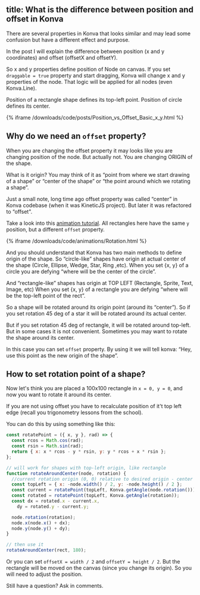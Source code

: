 title: What is the difference between position and offset in Konva
---

There are several properties in Konva that looks similar and may lead some confusion but have a different effect and purpose. 

In the post I will explain the difference between position (x and y coordinates) and offset (offsetX and offsetY).

So x and y properties define position of Node on canvas. If you set `draggable = true` property and start dragging, Konva will change x and y properties of the node. That logic will be applied for all nodes (even Konva.Line).

Position of a rectangle shape defines its top-left point. Position of circle defines its center.

{% iframe /downloads/code/posts/Position_vs_Offset_Basic_x_y.html %}


## Why do we need an `offset` property?

When you are changing the offset property it may looks like you are changing position of the node. But actually not. You are changing ORIGIN of the shape. 

What is it origin? You may think of it as “point from where we start drawing of a shape” or “center of the shape” or “the point around which we rotating a shape”.

Just a small note, long time ago offset property was called “center” in Konva codebase (when it was KineticJS project). But later it was refactored to “offset". 

Take a look into this [animation tutorial](). All rectangles here have the same `y` position, but a different `offset` property.

{% iframe /downloads/code/animations/Rotation.html %}

And you should understand that Konva has two main methods to define origin of the shape.
So “circle-like” shapes have origin at actual center of the shape (Circle, Ellipse, Wedge, Star, Ring ,etc).
When you set {x, y} of a circle you are defying “where will be the center of the circle”.

And “rectangle-like” shapes has origin at TOP LEFT (Rectangle, Sprite, Text, Image, etc)
When you set {x, y} of a rectangle you are defying “where will be the top-left point of the rect”.

So a shape will be rotated around its origin point (around its “center”). So if you set rotation 45 deg of a star it will be rotated around its actual center.

But if you set rotation 45 deg of rectangle, it will be rotated around top-left. But in some cases it is not convenient. Sometimes you may want to rotate the shape around its center.

In this case you can set `offset` property. By using it we will tell konva: “Hey, use this point as the new origin of the shape”.

## How to set rotation point of a shape?

Now let's think you are placed a 100x100 rectangle in `x = 0, y = 0`, and now you want to rotate it around its center.

If you are not using offset you have to recalculate position of it't top left edge (recall you trigonometry lessons from the school).

You can do this by using something like this:

```javascript
const rotatePoint = ({ x, y }, rad) => {
  const rcos = Math.cos(rad);
  const rsin = Math.sin(rad);
  return { x: x * rcos - y * rsin, y: y * rcos + x * rsin };
};

// will work for shapes with top-left origin, like rectangle
function rotateAroundCenter(node, rotation) {
  //current rotation origin (0, 0) relative to desired origin - center (node.width()/2, node.height()/2)
  const topLeft = { x: -node.width() / 2, y: -node.height() / 2 };
  const current = rotatePoint(topLeft, Konva.getAngle(node.rotation()));
  const rotated = rotatePoint(topLeft, Konva.getAngle(rotation));
  const dx = rotated.x - current.x,
    dy = rotated.y - current.y;

  node.rotation(rotation);
  node.x(node.x() + dx);
  node.y(node.y() + dy);
}

// then use it
rotateAroundCenter(rect, 180);
```

Or you can set `offsetX = width / 2` and `offsetY = height / 2`. But the rectangle will be moved on the canvas (since you change its origin). So you will need to adjust the position.


Still have a question? Ask in comments.